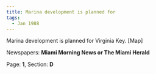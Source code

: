 ```yaml
---  
title: Marina development is planned for  
tags:  
  - Jan 1988  
---  
```

  
Marina development is planned for Virginia Key. [Map]  
  
Newspapers: **Miami Morning News or The Miami Herald**  
  
Page: **1**, Section: **D** 
